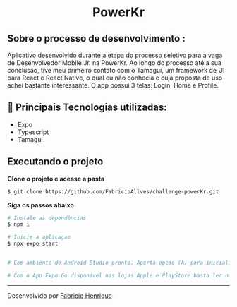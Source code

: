 <h1 align="center">PowerKr</h1>


## Sobre o processo de desenvolvimento :

Aplicativo desenvolvido durante a etapa do processo seletivo para a vaga de Desenvolvedor Mobile Jr. na PowerKr. Ao longo do processo até a sua conclusão, tive meu primeiro contato com o Tamagui, um framework de UI para React e React Native, o qual eu não conhecia e cuja proposta de uso achei bastante interessante. O app possui 3 telas: Login, Home e Profile.


## :rocket: Principais Tecnologias utilizadas:

- Expo
- Typescript
- Tamagui

## Executando o projeto

**Clone o projeto e acesse a pasta**

```bash
$ git clone https://github.com/FabricioAllves/challenge-powerKr.git
```
**Siga os passos abaixo**

```bash
# Instale as dependências
$ npm i

# Inicie a aplicaçao
$ npx expo start


# Com ambiente do Android Studio pronto. Aperta opcao (A) para inicializar com emulador com o aplicativo.

# Com o App Expo Go disponivel nas lojas Apple e PlayStore basta ler o QR code gerado para inicializar o app
```


---

Desenvolvido por [Fabricio Henrique](https://www.linkedin.com/in/fabricio-26/)